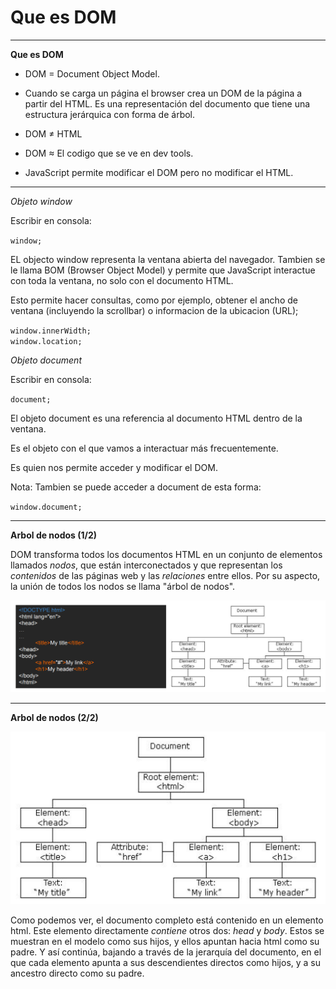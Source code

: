 <h1>Que es DOM</h1>

----------------------------------------------------------------
**Que es DOM**

- DOM = Document Object Model.

- Cuando se carga un página el browser crea un DOM de la página a partir del HTML. Es una representación del documento que tiene una estructura jerárquica con forma de árbol.

- DOM ≠ HTML

- DOM ≈ ­­­El codigo que se ve en dev tools.

- JavaScript permite modificar el DOM pero no modificar el HTML.

----------------------------------------------------------------

*Objeto window*

Escribir en consola:

``window;``

EL objecto window representa la ventana abierta del navegador. Tambien se le llama BOM (Browser Object Model) y permite que JavaScript interactue con toda la ventana, no solo con el documento HTML.

Esto permite hacer consultas, como por ejemplo, obtener el ancho de ventana (incluyendo la scrollbar) o informacion de la ubicacion (URL);

``window.innerWidth;`` <br>
``window.location;``


*Objeto document*

Escribir en consola:

``document;``

El objeto document es una referencia al documento HTML dentro de la ventana.

Es el objeto con el que vamos a interactuar más frecuentemente.

Es quien nos permite acceder y modificar el DOM.

Nota: Tambien se puede acceder a document de esta forma:

``window.document;``

----------------------------------------------------------------
**Arbol de nodos (1/2)**

DOM transforma todos los documentos HTML en un conjunto de elementos llamados *nodos*, que están interconectados y que representan los *contenidos* de las páginas web y las *relaciones* entre ellos. Por su aspecto, la unión de todos los nodos se llama "árbol de nodos".

![](https://github.com/lorecarreno/curso-preparacion-hack-academy/blob/main/images/js-arbol-de-nodos.png?raw=true)

----------------------------------------------------------------
**Arbol de nodos (2/2)**

![](https://github.com/lorecarreno/curso-preparacion-hack-academy/blob/main/images/js-arbol-de-nodos2.png?raw=true)

Como podemos ver, el documento completo está contenido en un elemento html. Este elemento directamente *contiene* otros dos: *head* y *body*. Estos se muestran en el modelo como sus hijos, y ellos apuntan hacia html como su padre. Y así continúa, bajando a través de la jerarquía del documento, en el que cada elemento apunta a sus descendientes directos como hijos, y a su ancestro directo como su padre.

